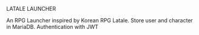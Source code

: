 LATALE LAUNCHER

An RPG Launcher inspired by Korean RPG Latale. 
Store user and character in MariaDB.
Authentication with JWT 

